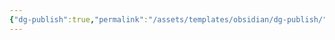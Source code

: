 ```yaml
---
{"dg-publish":true,"permalink":"/assets/templates/obsidian/dg-publish/","dgHomeLink":true,"dgPassFrontmatter":false}
---
```


